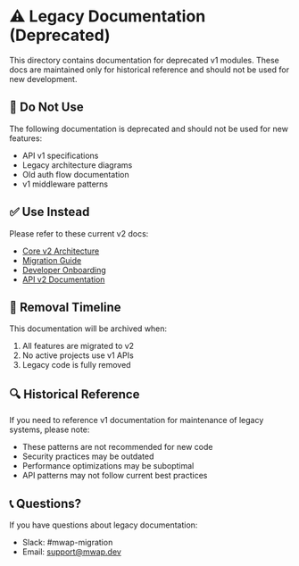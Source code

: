 # ⚠️ Legacy Documentation (Deprecated)

This directory contains documentation for deprecated v1 modules. These docs are maintained only for historical reference and should not be used for new development.

## 🚫 Do Not Use

The following documentation is deprecated and should not be used for new features:

- API v1 specifications
- Legacy architecture diagrams
- Old auth flow documentation
- v1 middleware patterns

## ✅ Use Instead

Please refer to these current v2 docs:

- [Core v2 Architecture](../core-v2.md)
- [Migration Guide](../migration-checklist.md)
- [Developer Onboarding](../onboarding.md)
- [API v2 Documentation](../api-v2.md)

## 📅 Removal Timeline

This documentation will be archived when:
1. All features are migrated to v2
2. No active projects use v1 APIs
3. Legacy code is fully removed

## 🔍 Historical Reference

If you need to reference v1 documentation for maintenance of legacy systems, please note:
- These patterns are not recommended for new code
- Security practices may be outdated
- Performance optimizations may be suboptimal
- API patterns may not follow current best practices

## 📞 Questions?

If you have questions about legacy documentation:
- Slack: #mwap-migration
- Email: support@mwap.dev